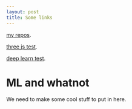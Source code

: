 ```yaml
---
layout: post
title: Some links
---
```


[my repos](https://github.com/ronniebnorth).

[three js test](https://ronniebnorth.github.io/three-test.html).

[deep learn test](https://ronniebnorth.github.io/dl-test.html).

# ML and whatnot

We need to make some cool stuff to put in here.
